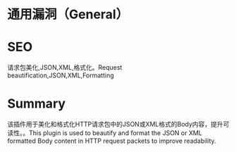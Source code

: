 # 通用漏洞（General）
# SEO
请求包美化,JSON,XML,格式化。Request beautification,JSON,XML,Formatting
# Summary
该插件用于美化和格式化HTTP请求包中的JSON或XML格式的Body内容，提升可读性。。This plugin is used to beautify and format the JSON or XML formatted Body content in HTTP request packets to improve readability.
